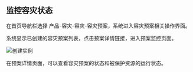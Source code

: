  ## 监控容灾状态
 
 在首页导航栏选择 产品-容灾-容灾-容灾预案，系统进入容灾预案相关操作界面。
 
 系统显示已创建的容灾预案列表，点击预案详情链接，进入预案监控页面。
 
![创建实例](https://github.com/jdcloudcom/cn/blob/edit/image/JD-Cloud-DRS/monitor-plan.png)

在预案详情页面，可以查看容灾预案的状态和被保护资源的运行状态。
